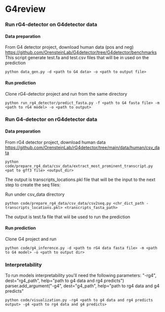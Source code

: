 # G4review

### Run rG4-detector on G4detector data
#### Data preparation
From G4 detector project, download human data (pos and neg)
https://github.com/OrensteinLab/G4detector/tree/G4detector/benchmarks
This script generate test.fa and test.csv files that will be in used on the prediction
```
python data_gen.py -d <path to G4 data> -o <path to output file>
```

####  Run prediction
Clone rG4-detector project and run from the same directory 
```
python run_rg4_detector/predict_fasta.py -f <path to G4 fasta file> -m <path to rG4 model> -o <path to output>
```

### Run G4-detector on rG4detector data
#### Data preparation
From rG4 detector project, download human data
https://github.com/OrensteinLab/rG4detector/tree/main/data/human/csv_data
```
python code/prepare_rg4_data/csv_data/extract_most_prominent_transcript.py <pat to gff3 file> <output_dir>
```
The output is transcripts_locations.pkl file that will be the input to the next step to create the seq files:

Run under csv_data directory
```
python code/prepare_rg4_data/csv_data/csv2seq.py <chr_dict_path - transcripts_locations.pkl> <transcripts_fasta_path>
```
The output is test.fa file that wiil be used to run the prediction

####  Run prediction
Clone G4 project and run
```
python code/g4_inference.py -d <path to rG4 data fasta file> -m <path to G4 model> -o <path to output dir>
```

### Interpretability
To run models interpretability you'll need the following parameters:
"-rg4", dest="rg4_path", help="path to g4 data and rg4 predicts")
    parser.add_argument("-g4", dest="g4_path", help="path to rg4 data and g4 predicts"

```
python code/visualization.py -rg4 <path to g4 data and rg4 predicts output> -g4 <path to rg4 data and g4 predicts>
```